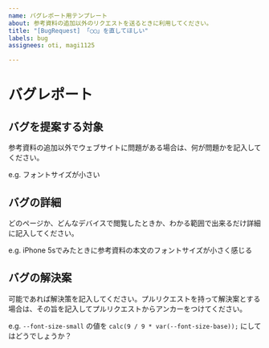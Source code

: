 ```yaml
---
name: バグレポート用テンプレート
about: 参考資料の追加以外のリクエストを送るときに利用してください。
title: "[BugRequest] 「◯◯」を直してほしい"
labels: bug
assignees: oti, magi1125

---
```


# バグレポート

## バグを提案する対象

参考資料の追加以外でウェブサイトに問題がある場合は、何が問題かを記入してください。

e.g. フォントサイズが小さい

## バグの詳細

どのページか、どんなデバイスで閲覧したときか、わかる範囲で出来るだけ詳細に記入してください。

e.g. iPhone 5sでみたときに参考資料の本文のフォントサイズが小さく感じる

## バグの解決案

可能であれば解決策を記入してください。プルリクエストを持って解決案とする場合は、その旨を記入してプルリクエストからアンカーをつけてください。

e.g. `--font-size-small` の値を `calc(9 / 9 * var(--font-size-base));` にしてはどうでしょうか？
